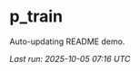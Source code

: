 # p_train

Auto-updating README demo.

<!--START_SECTION:status-->
_Last run: 2025-10-05 07:16 UTC_
<!--END_SECTION:status-->




















































































































































































































































































































































































































































































































































































































































































































































































































































































































































































































































































